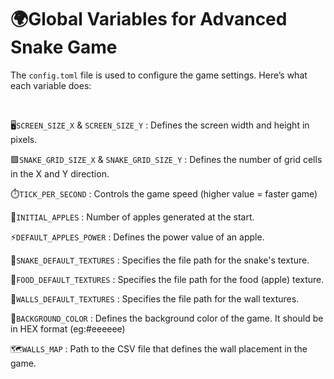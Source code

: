 # 🌍Global Variables for Advanced Snake Game

The `config.toml` file is used to configure the game settings. Here’s what each variable does:

<br>

🖥️`SCREEN_SIZE_X` & `SCREEN_SIZE_Y` : Defines the screen width and height in pixels.

🟩`SNAKE_GRID_SIZE_X` & `SNAKE_GRID_SIZE_Y` : Defines the number of grid cells in the X and Y direction. 

⏱️`TICK_PER_SECOND` : Controls the game speed (higher value = faster game)

🍎`INITIAL_APPLES` : Number of apples generated at the start.

⚡`DEFAULT_APPLES_POWER` : Defines the power value of an apple.

🐍`SNAKE_DEFAULT_TEXTURES` : Specifies the file path for the snake's texture.

🍏`FOOD_DEFAULT_TEXTURES` : Specifies the file path for the food (apple) texture.

🧱`WALLS_DEFAULT_TEXTURES` : Specifies the file path for the wall textures.

🎨`BACKGROUND_COLOR` :  Defines the background color of the game. It should be in HEX format (eg:#eeeeee)

🗺️`WALLS_MAP` : Path to the CSV file that defines the wall placement in the game.